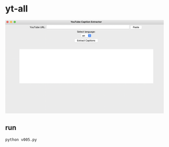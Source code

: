 # yt-all


![대표](https://github.com/leeseomin/yt-all/blob/main/pic/2.png)




## run

```bash
python v005.py
```



## 
